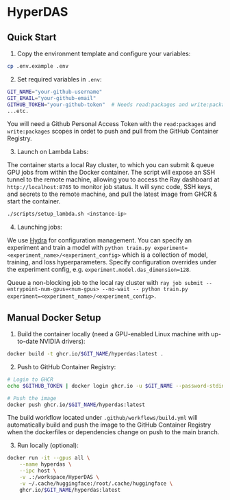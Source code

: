 # HyperDAS

## Quick Start

1. Copy the environment template and configure your variables:
```bash
cp .env.example .env
```

2. Set required variables in `.env`:
```bash
GIT_NAME="your-github-username"
GIT_EMAIL="your-github-email"
GITHUB_TOKEN="your-github-token"  # Needs read:packages and write:packages scopes
...etc.
```

You will need a Github Personal Access Token with the `read:packages` and `write:packages` scopes in ordet to push and pull from the GitHub Container Registry.

3. Launch on Lambda Labs:

The container starts a local Ray cluster, to which you can submit & queue GPU jobs from within the Docker container.
The script will expose an SSH tunnel to the remote machine, allowing you to access the Ray dashboard at `http://localhost:8765` to monitor job status. It will sync code, SSH keys, and secrets to the remote machine, and pull the latest image from GHCR & start the container.

```bash
./scripts/setup_lambda.sh <instance-ip>
```

4. Launching jobs:

We use [Hydra](https://github.com/facebookresearch/hydra) for configuration management. You can specify an experiment and train a model with `python train.py experiment=<experiment_name>/<experiment_config>` which is a collection of model, training, and loss hyperparameters. Specify configuration overrides under the experiment config, e.g. `experiment.model.das_dimension=128`.

Queue a non-blocking job to the local ray cluster with `ray job submit --entrypoint-num-gpus=<num-gpus> --no-wait -- python train.py experiment=<experiment_name>/<experiment_config>`.

## Manual Docker Setup

1. Build the container locally (need a GPU-enabled Linux machine with up-to-date NVIDIA drivers):
```bash
docker build -t ghcr.io/$GIT_NAME/hyperdas:latest .
```

2. Push to GitHub Container Registry:
```bash
# Login to GHCR
echo $GITHUB_TOKEN | docker login ghcr.io -u $GIT_NAME --password-stdin

# Push the image
docker push ghcr.io/$GIT_NAME/hyperdas:latest
```

The build workflow located under `.github/workflows/build.yml` will automatically build and push the image to the GitHub Container Registry when the dockerfiles or dependencies change on push to the main branch.

3. Run locally (optional):
```bash
docker run -it --gpus all \
    --name hyperdas \
    --ipc host \
    -v .:/workspace/HyperDAS \
    -v ~/.cache/huggingface:/root/.cache/huggingface \
    ghcr.io/$GIT_NAME/hyperdas:latest
```